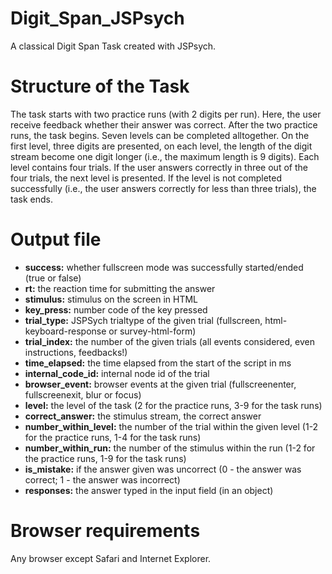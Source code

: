 # Digit_Span_JSPsych
 
A classical Digit Span Task created with JSPsych.

<h1>Structure of the Task</h1
One digit (1-9) per second appears one the screen (only one at a time). The task of the user is to try to remember the digits in their order of appearance. After a few presented digits, a textbox appeared on the screen and the user have to type in their answer. The answer can be submitted by clicking on the 'Continue' button, or by hittng Enter.
 
The task starts with two practice runs (with 2 digits per run). Here, the user receive feedback whether their answer was correct. After the two practice runs, the task begins. Seven levels can be completed alltogether. On the first level, three digits are presented, on each level, the length of the digit stream become one digit longer  (i.e., the maximum length is 9 digits). Each level contains four trials. If the user answers correctly in three out of the four trials, the next level is presented. If the level is not completed successfully (i.e., the user answers correctly for less than three trials), the task ends.

<h1>Output file</h1>

- <strong>success:</strong> whether fullscreen mode was successfully started/ended (true or false)
- <strong>rt:</strong> the reaction time for submitting the answer
- <strong>stimulus:</strong> stimulus on the screen in HTML
- <strong>key_press:</strong> number code of the key pressed
- <strong>trial_type:</strong> JSPSych trialtype of the given trial (fullscreen, html-keyboard-response or survey-html-form)
- <strong>trial_index:</strong> the number of the given trials (all events considered, even instructions, feedbacks!)
- <strong>time_elapsed:</strong> the time elapsed from the start of the script in ms
- <strong>internal_code_id:</strong> internal node id of the trial
- <strong>browser_event:</strong> browser events at the given trial (fullscreenenter, fullscreenexit, blur or focus)
- <strong>level:</strong> the level of the task (2 for the practice runs, 3-9 for the task runs)
- <strong>correct_answer:</strong> the stimulus stream, the correct answer
- <strong>number_within_level:</strong> the number of the trial within the given level (1-2 for the practice runs, 1-4 for the task runs)
- <strong>number_within_run:</strong> the number of the stimulus within the run (1-2 for the practice runs, 1-9 for the task runs)
- <strong>is_mistake:</strong> if the answer given was uncorrect (0 - the answer was correct; 1 - the answer was incorrect)
- <strong>responses:</strong> the answer typed in the input field (in an object)

<h1>Browser requirements</h1>
Any browser except Safari and Internet Explorer.
